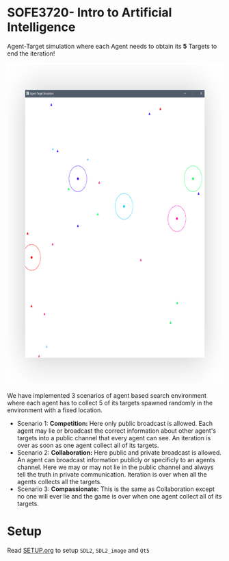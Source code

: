 # SOFE3720- Intro to Artificial Intelligence

Agent-Target simulation where each Agent needs to obtain its **5** Targets to end the iteration!

<p align="center"><img height="750" width="750" src="./docs/cover.png" /></p>

We have implemented 3 scenarios of agent based search environment where each agent has to collect 5
of its targets spawned randomly in the environment with a fixed location.

- Scenario 1: **Competition:** Here only public broadcast is allowed. Each agent may lie or
  broadcast the correct information about other agent's targets into a public channel that every
  agent can see. An iteration is over as soon as one agent collect all of its targets.
- Scenario 2: **Collaboration:** Here public and private broadcast is allowed. An agent can
  broadcast information publicly or specificly to an agents channel. Here we may or may not lie in
  the public channel and always tell the truth in private communication. Iteration is over when all
  the agents collects all the targets.
- Scenario 3: **Compassionate:** This is the same as Collaboration except no one will ever lie and
  the game is over when one agent collect all of its targets.

# Setup

Read [SETUP.org](./docs/SETUP.org) to setup `SDL2`,  `SDL2_image` and `Qt5`
